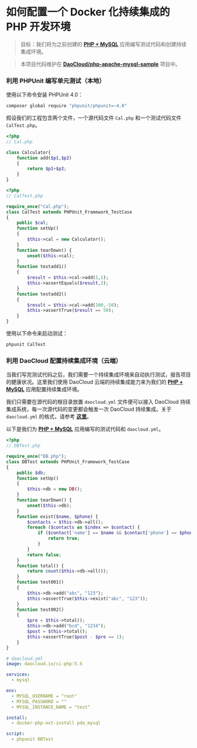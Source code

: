 # 如何配置一个 Docker 化持续集成的 PHP 开发环境

> 目标：我们将为之前创建的 **[PHP + MySQL](https://github.com/DaoCloud/php-apache-mysql-sample)** 应用编写测试代码和创建持续集成环境。

> 本项目代码维护在 **[DaoCloud/php-apache-mysql-sample](https://github.com/DaoCloud/php-apache-mysql-sample)** 项目中。

### 利用 PHPUnit 编写单元测试（本地）

使用以下命令安装 PHPUnit 4.0：

```bash
composer global require "phpunit/phpunit=~4.0"
```

假设我们的工程包含两个文件，一个源代码文件 `Cal.php` 和一个测试代码文件 `CalTest.php`。

```php
<?php
// Cal.php

class Calculator{
    function add($p1,$p2)
    {
        return $p1+$p2;
    }
}
```

```php
<?php
// CalTest.php

require_once("Cal.php");
class CalTest extends PHPUnit_Framework_TestCase
{
    public $cal;
    function setUp()
    {
        $this->cal = new Calculator();
    }
    function tearDown() {
        unset($this->cal);
    }
    function testadd1()
    {
        $result = $this->cal->add(1,1);
        $this->assertEquals($result,2);
    }
    function testadd2()
    {
        $result = $this->cal->add(100,-50);
        $this->assertTrue($result == 50);
    }
}
```

使用以下命令来启动测试：

```bash
phpunit CalTest
```

### 利用 DaoCloud 配置持续集成环境（云端）

当我们写完测试代码之后，我们需要一个持续集成环境来自动执行测试，报告项目的健康状况。这里我们使用 DaoCloud 云端的持续集成能力来为我们的 **[PHP + MySQL](https://github.com/DaoCloud/php-apache-mysql-sample)** 应用配置持续集成环境。

我们只需要在源代码的根目录放置 `daocloud.yml` 文件便可以接入 DaoCloud 持续集成系统，每一次源代码的变更都会触发一次 DaoCloud 持续集成。关于 `daocloud.yml` 的格式，请参考 **[这里](http://help.daocloud.io/features/continuous-integration/daocloud-yml.html)**。

以下是我们为 **[PHP + MySQL](https://github.com/DaoCloud/php-apache-mysql-sample)** 应用编写的测试代码和 `daocloud.yml`。

```php
<?php
// DBTest.php

require_once("DB.php");
class DBTest extends PHPUnit_Framework_TestCase
{
    public $db;
    function setUp()
    {
        $this->db = new DB();
    }
    function tearDown() {
        unset($this->db);
    }
    function exist($name, $phone) {
        $contacts = $this->db->all();
        foreach ($contacts as $index => $contact) {
            if ($contact['name'] == $name && $contact['phone'] == $phone) {
                return true;
            }
        }
        return false;
    }
    function total() {
        return count($this->db->all());
    }
    function test001()
    {
        $this->db->add("abc", "123");
        $this->assertTrue($this->exist("abc", "123"));
    }
    function test002()
    {
        $pre = $this->total();
        $this->db->add("bcd", "1234");
        $post = $this->total();
        $this->assertTrue($post - $pre == 1);
    }
}
```

```yaml
# daocloud.yml
image: daocloud.io/ci-php:5.5

services:
  - mysql

env:
  - MYSQL_USERNAME = "root"
  - MYSQL_PASSWORD = ""
  - MYSQL_INSTANCE_NAME = "test"

install:
  - docker-php-ext-install pdo_mysql

script:
  - phpunit DBTest
```